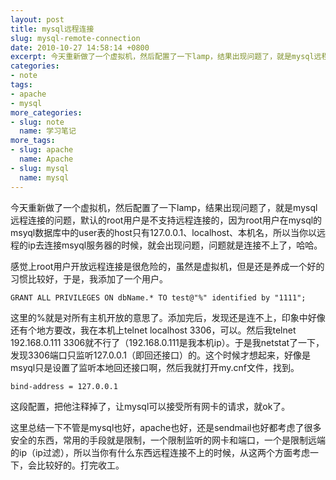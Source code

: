 ```yaml
---
layout: post
title: mysql远程连接
slug: mysql-remote-connection
date: 2010-10-27 14:58:14 +0800
excerpt: 今天重新做了一个虚拟机，然后配置了一下lamp，结果出现问题了，就是mysql远程连接的问题，默认的root用户是不支持远程连接的，因为root用户在mysql的msyql数据库中的user表的host只有127.0.0.1、localhost、本机名，所以当你以远程的ip去连接msyql服务器的时候，就会出现问题，问题就是连接不上了，哈哈。
categories:
- note
tags:
- apache
- mysql
more_categories:
- slug: note
  name: 学习笔记
more_tags:
- slug: apache
  name: Apache
- slug: mysql
  name: mysql
---
```


今天重新做了一个虚拟机，然后配置了一下lamp，结果出现问题了，就是mysql远程连接的问题，默认的root用户是不支持远程连接的，因为root用户在mysql的msyql数据库中的user表的host只有127.0.0.1、localhost、本机名，所以当你以远程的ip去连接msyql服务器的时候，就会出现问题，问题就是连接不上了，哈哈。

感觉上root用户开放远程连接是很危险的，虽然是虚拟机，但是还是养成一个好的习惯比较好，于是，我添加了一个用户。


	GRANT ALL PRIVILEGES ON dbName.* TO test@"%" identified by "1111";

这里的%就是对所有主机开放的意思了。添加完后，发现还是连不上，印象中好像还有个地方要改，我在本机上telnet localhost 3306，可以。然后我telnet 192.168.0.111 3306就不行了（192.168.0.111是我本机ip）。于是我netstat了一下，发现3306端口只监听127.0.0.1（即回还接口）的。这个时候才想起来，好像是msyql只是设置了监听本地回还接口啊，然后我就打开my.cnf文件，找到。

	bind-address = 127.0.0.1

这段配置，把他注释掉了，让mysql可以接受所有网卡的请求，就ok了。

这里总结一下不管是mysql也好，apache也好，还是sendmail也好都考虑了很多安全的东西，常用的手段就是限制，一个限制监听的网卡和端口，一个是限制远端的ip（ip过滤），所以当你有什么东西远程连接不上的时候，从这两个方面考虑一下，会比较好的。打完收工。

